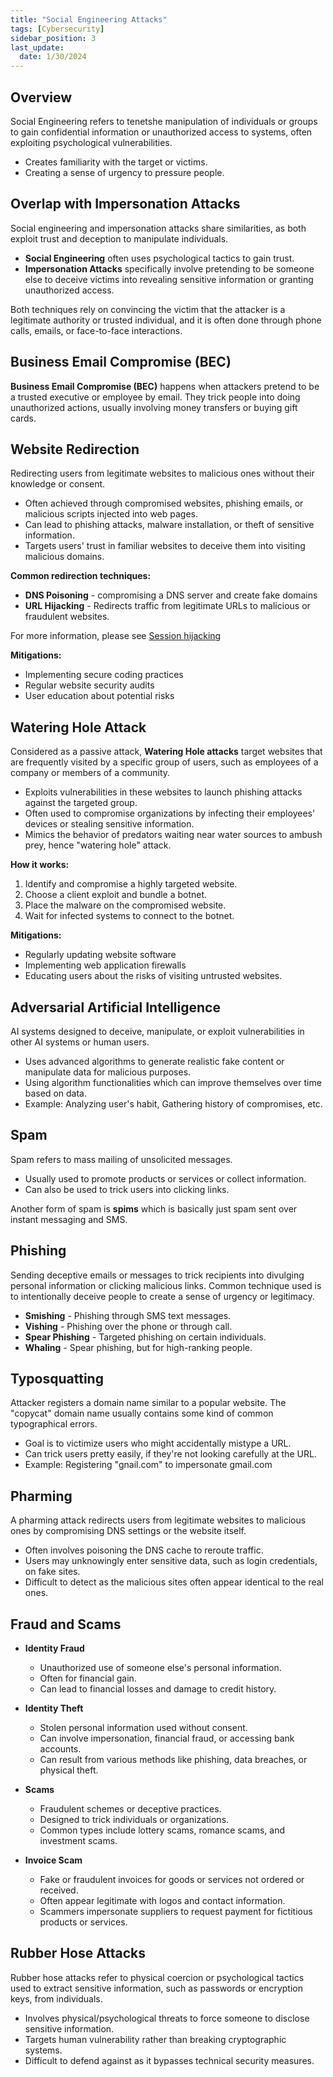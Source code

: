 ```yaml
---
title: "Social Engineering Attacks"
tags: [Cybersecurity]
sidebar_position: 3
last_update:
  date: 1/30/2024
---
```



## Overview 

Social Engineering refers to tenetshe manipulation of individuals or groups to gain confidential information or unauthorized access to systems, often exploiting psychological vulnerabilities.

- Creates familiarity with the target or victims.
- Creating a sense of urgency to pressure people.

## Overlap with Impersonation Attacks 

Social engineering and impersonation attacks share similarities, as both exploit trust and deception to manipulate individuals. 

- **Social Engineering** often uses psychological tactics to gain trust. 
- **Impersonation Attacks** specifically involve pretending to be someone else to deceive victims into revealing sensitive information or granting unauthorized access.

Both techniques rely on convincing the victim that the attacker is a legitimate authority or trusted individual,  and it is often done through phone calls, emails, or face-to-face interactions.

## Business Email Compromise (BEC)

**Business Email Compromise (BEC)** happens when attackers pretend to be a trusted executive or employee by email. They trick people into doing unauthorized actions, usually involving money transfers or buying gift cards.


## Website Redirection

Redirecting users from legitimate websites to malicious ones without their knowledge or consent.

  - Often achieved through compromised websites, phishing emails, or malicious scripts injected into web pages.
  - Can lead to phishing attacks, malware installation, or theft of sensitive information.
  - Targets users' trust in familiar websites to deceive them into visiting malicious domains.

**Common redirection techniques:** 

- **DNS Poisoning** - compromising a DNS server and create fake domains
- **URL Hijacking** - Redirects traffic from legitimate URLs to malicious or fraudulent websites.

For more information, please see [Session hijacking](/docs/007-Cybersecurity/013-List-of-Attacks/005-Spoofing-Attacks.md#session-hijacking)

**Mitigations:**

- Implementing secure coding practices
- Regular website security audits
- User education about potential risks



## Watering Hole Attack

Considered as a passive attack, **Watering Hole attacks** target websites that are frequently visited by a specific group of users, such as employees of a company or members of a community.

- Exploits vulnerabilities in these websites to launch phishing attacks against the targeted group.
- Often used to compromise organizations by infecting their employees' devices or stealing sensitive information.
- Mimics the behavior of predators waiting near water sources to ambush prey, hence "watering hole" attack.
  
**How it works:**

1. Identify and compromise a highly targeted website.
2. Choose a client exploit and bundle a botnet.
3. Place the malware on the compromised website.
4. Wait for infected systems to connect to the botnet.

**Mitigations:**

- Regularly updating website software
- Implementing web application firewalls
- Educating users about the risks of visiting untrusted websites.

## Adversarial Artificial Intelligence

AI systems designed to deceive, manipulate, or exploit vulnerabilities in other AI systems or human users.

- Uses advanced algorithms to generate realistic fake content or manipulate data for malicious purposes.
- Using algorithm functionalities which can improve themselves over time based on data.
- Example: Analyzing user's habit, Gathering history of compromises, etc.

## Spam 

Spam refers to mass mailing of unsolicited messages.

- Usually used to promote products or services or collect information.
- Can also be used to trick users into clicking links.

Another form of spam is **spims** which is basically just spam sent over instant messaging and SMS.

## Phishing

Sending deceptive emails or messages to trick recipients into divulging personal information or clicking malicious links. Common technique used is to intentionally deceive people to create a sense of urgency or legitimacy.

- **Smishing** - Phishing through SMS text messages.
- **Vishing** - Phishing over the phone or through call.
- **Spear Phishing** - Targeted phishing on certain individuals.
- **Whaling** - Spear phishing, but for high-ranking people.

## Typosquatting   

Attacker registers a domain name similar to a popular website. The "copycat" domain name usually contains some kind of common typographical errors.

- Goal is to victimize users who might accidentally mistype a URL.
- Can trick users pretty easily, if they're not looking carefully at the URL.
- Example: Registering "gnail.com" to impersonate gmail.com

## Pharming 

A pharming attack redirects users from legitimate websites to malicious ones by compromising DNS settings or the website itself.

- Often involves poisoning the DNS cache to reroute traffic.
- Users may unknowingly enter sensitive data, such as login credentials, on fake sites.
- Difficult to detect as the malicious sites often appear identical to the real ones.

## Fraud and Scams

- **Identity Fraud**
  - Unauthorized use of someone else's personal information.
  - Often for financial gain.
  - Can lead to financial losses and damage to credit history.

- **Identity Theft**
  - Stolen personal information used without consent.
  - Can involve impersonation, financial fraud, or accessing bank accounts.
  - Can result from various methods like phishing, data breaches, or physical theft.

- **Scams**
  - Fraudulent schemes or deceptive practices.
  - Designed to trick individuals or organizations.
  - Common types include lottery scams, romance scams, and investment scams.

- **Invoice Scam**
  - Fake or fraudulent invoices for goods or services not ordered or received.
  - Often appear legitimate with logos and contact information.
  - Scammers impersonate suppliers to request payment for fictitious products or services.


## Rubber Hose Attacks

Rubber hose attacks refer to physical coercion or psychological tactics used to extract sensitive information, such as passwords or encryption keys, from individuals.

- Involves physical/psychological threats to force someone to disclose sensitive information.
- Targets human vulnerability rather than breaking cryptographic systems.
- Difficult to defend against as it bypasses technical security measures.